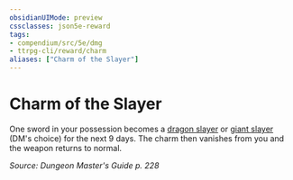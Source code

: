 ```yaml
---
obsidianUIMode: preview
cssclasses: json5e-reward
tags:
- compendium/src/5e/dmg
- ttrpg-cli/reward/charm
aliases: ["Charm of the Slayer"]
---
```

# Charm of the Slayer

One sword in your possession becomes a [dragon slayer](/3-Mechanics/CLI/items/dragon-slayer.md) or [giant slayer](/3-Mechanics/CLI/items/giant-slayer.md) (DM's choice) for the next 9 days. The charm then vanishes from you and the weapon returns to normal.

*Source: Dungeon Master's Guide p. 228*